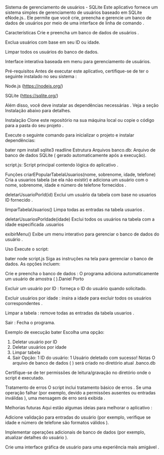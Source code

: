 Sistema de gerenciamento de usuários - SQLite
Este aplicativo fornece um sistema simples de gerenciamento de usuários baseado em SQLite eNode.js.. Ele permite que você crie, preencha e gerencie um banco de dados de usuários por meio de uma interface de linha de comando .

Características
Crie e preencha um banco de dados de usuários .

Exclua usuários com base em seu ID ou idade.

Limpar todos os usuários do banco de dados.

Interface interativa baseada em menu para gerenciamento de usuários.

Pré-requisitos
Antes de executar este aplicativo, certifique-se de ter o seguinte instalado no seu sistema :

Node.js (https://nodejs.org/)

SQLite (https://sqlite.org/)

Além disso, você deve instalar as dependências necessárias . Veja a seção Instalação abaixo para detalhes.

Instalação
Clone este repositório na sua máquina local ou copie o código para a pasta do seu projeto .

Execute o seguinte comando para inicializar o projeto e instalar dependências:

bater
npm install sqlite3 readline
Estrutura
Arquivos
banco.db: Arquivo de banco de dados SQLite ( gerado automaticamente após a execução).

script.js: Script principal contendo lógica do aplicativo .

Funções
criarEPopularTabelaUsuarios(nome, sobrenome, idade, telefone)
Cria a usuarios tabela (se ela não existir) e adiciona um usuário com o nome, sobrenome, idade e número de telefone fornecidos .

deletarUsuarioPorId(id)
Exclui um usuário da tabela com base no usuarios ID fornecido .

limparTabelaUsuarios()
Limpa todas as entradas na tabela usuarios .

deletarUsuariosPorIdade(idade)
Exclui todos os usuários na tabela com a idade especificada .usuarios

exibirMenu()
Exibe um menu interativo para gerenciar o banco de dados do usuário .

Uso
Execute o script:

bater
node script.js
Siga as instruções na tela para gerenciar o banco de dados. As opções incluem:

Crie e preencha o banco de dados : O programa adiciona automaticamente um usuário de amostra ( ).Daniel Porto

Excluir um usuário por ID : forneça o ID do usuário quando solicitado.

Excluir usuários por idade : insira a idade para excluir todos os usuários correspondentes .

Limpar a tabela : remove todas as entradas da tabela usuarios .

Sair : Fecha o programa.

Exemplo de execução
bater
Escolha uma opção:

1. Deletar usuário por ID
2. Deletar usuários por idade
3. Limpar tabela
4. Sair
   Opção: 1
   ID do usuário: 1
   Usuário deletado com sucesso!
   Notas
   O arquivo de banco de dados ( ) será criado no diretório atual .banco.db

Certifique-se de ter permissões de leitura/gravação no diretório onde o script é executado.

Tratamento de erros
O script inclui tratamento básico de erros . Se uma operação falhar (por exemplo, devido a permissões ausentes ou entradas inválidas ), uma mensagem de erro será exibida .

Melhorias futuras
Aqui estão algumas ideias para melhorar o aplicativo :

Adicione validação para entradas do usuário (por exemplo, verifique se idade e número de telefone são formatos válidos ).

Implementar operações adicionais de banco de dados (por exemplo, atualizar detalhes do usuário ).

Crie uma interface gráfica de usuário para uma experiência mais amigável .
